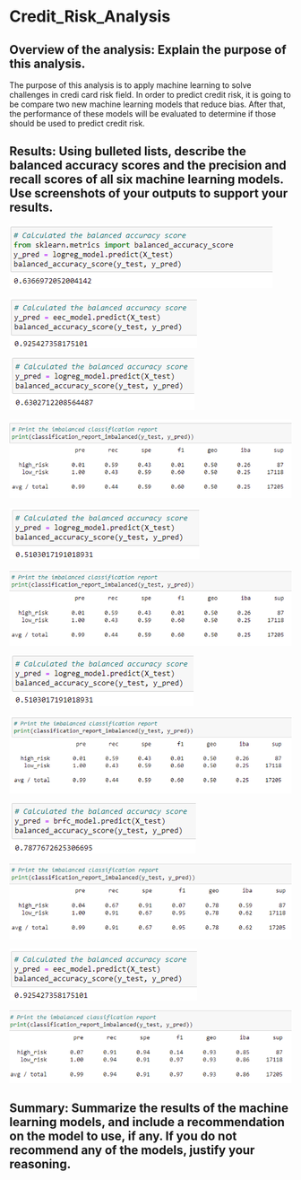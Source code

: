 # Credit_Risk_Analysis

## Overview of the analysis: Explain the purpose of this analysis.
The purpose of this analysis is to apply machine learning to solve challenges in credi card risk field. 
In order to predict credit risk, it is going to be compare two new machine learning models that reduce bias. After that, the performance of these models will be evaluated to determine if those should be used to predict credit risk.

## Results: Using bulleted lists, describe the balanced accuracy scores and the precision and recall scores of all six machine learning models. Use screenshots of your outputs to support your results.

![A1](m1.png) 

![A1.1](m1.1.png)

![A2](m2.png) 

![A2.1](m2.1.png)

![A3](m3.png) 

![A3.1](m3.1.png)

![A4](m4.png) 

![A4.1](m4.1.png)

![A5](m5.png) 

![A5.1](m5.1.png)

![A6](m6.png) 

![A6.1](m6.1.png)



## Summary: Summarize the results of the machine learning models, and include a recommendation on the model to use, if any. If you do not recommend any of the models, justify your reasoning.
